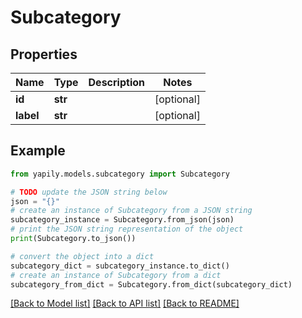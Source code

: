 # Subcategory


## Properties

Name | Type | Description | Notes
------------ | ------------- | ------------- | -------------
**id** | **str** |  | [optional] 
**label** | **str** |  | [optional] 

## Example

```python
from yapily.models.subcategory import Subcategory

# TODO update the JSON string below
json = "{}"
# create an instance of Subcategory from a JSON string
subcategory_instance = Subcategory.from_json(json)
# print the JSON string representation of the object
print(Subcategory.to_json())

# convert the object into a dict
subcategory_dict = subcategory_instance.to_dict()
# create an instance of Subcategory from a dict
subcategory_from_dict = Subcategory.from_dict(subcategory_dict)
```
[[Back to Model list]](../README.md#documentation-for-models) [[Back to API list]](../README.md#documentation-for-api-endpoints) [[Back to README]](../README.md)



